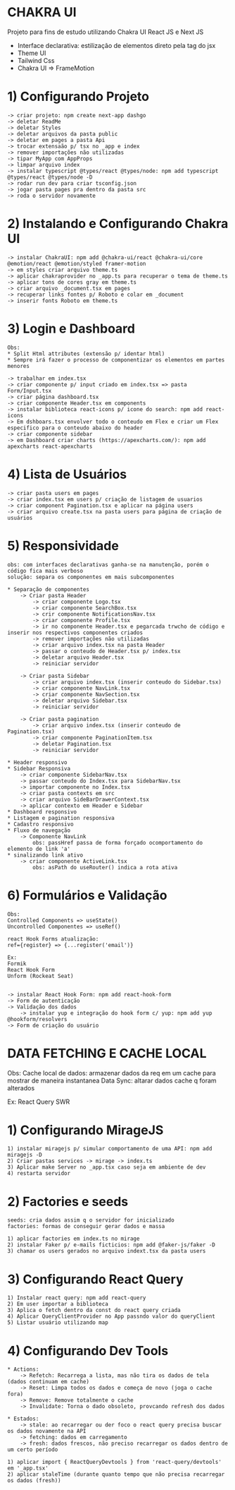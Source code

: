 # CHAKRA UI
Projeto para fins de estudo utilizando Chakra UI React JS e Next JS

* Interface declarativa: estilização de elementos direto pela tag do jsx
* Theme UI
* Tailwind Css
* Chakra UI => FrameMotion

# 1) Configurando Projeto

	-> criar projeto: npm create next-app dashgo
	-> deletar ReadMe
	-> deletar Styles
	-> deletar arquivos da pasta public
	-> deletar em pages a pasta Api
	-> trocar extensaão p/ tsx no _app e index
	-> remover importações não utilizadas
	-> tipar MyApp com AppProps
	-> limpar arquivo index
	-> instalar typescript @types/react @types/node: npm add typescript @types/react @types/node -D
	-> rodar run dev para criar tsconfig.json
	-> jogar pasta pages pra dentro da pasta src
	-> roda o servidor novamente

# 2) Instalando e Configurando Chakra UI

	-> instalar ChakraUI: npm add @chakra-ui/react @chakra-ui/core @emotion/react @emotion/styled framer-motion
	-> em styles criar arquivo theme.ts
	-> aplicar chakraprovider no _app.ts para recuperar o tema de theme.ts
	-> aplicar tons de cores gray em theme.ts
	-> criar arquivo _document.tsx em pages
	-> recuperar links fontes p/ Roboto e colar em _document
	-> inserir fonts Roboto em theme.ts

# 3) Login e Dashboard
	Obs:
	* Split Html attributes (extensão p/ identar html)
	* Sempre irá fazer o processo de componentizar os elementos em partes menores

	-> trabalhar em index.tsx
	-> criar componente p/ input criado em index.tsx => pasta Form/Input.tsx
	-> criar página dashboard.tsx
	-> criar componente Header.tsx em components
	-> instalar biblioteca react-icons p/ icone do search: npm add react-icons
	-> Em dshboars.tsx envolver todo o conteudo em Flex e criar um Flex especifico para o conteudo abaixo do header
	-> criar componente sidebar
	-> em Dashboard criar charts (https://apexcharts.com/): npm add apexcharts react-apexcharts

# 4) Lista de Usuários
	-> criar pasta users em pages
	-> criar index.tsx em users p/ criação de listagem de usuarios
	-> criar component Pagination.tsx e aplicar na página users
	-> criar arquivo create.tsx na pasta users para página de criação de usuários

# 5) Responsividade
	obs: com interfaces declarativas ganha-se na manutenção, porém o código fica mais verboso
	solução: separa os componentes em mais subcomponentes

	* Separação de componentes
		-> Criar pasta Header
			-> criar componente Logo.tsx
			-> criar componente SearchBox.tsx
			-> crir componente NotificationsNav.tsx
			-> criar componente Profile.tsx
			-> ir no componente Header.tsx e pegarcada trwcho de código e inserir nos respectivos componentes criados
			-> remover importações não utilizadas
			-> criar arquivo index.tsx na pasta Header
			-> passar o conteudo de Header.tsx p/ index.tsx
			-> deletar arquivo Header.tsx
			-> reiniciar servidor

		-> Criar pasta Sidebar
			-> criar arquivo index.tsx (inserir conteudo do Sidebar.tsx)
			-> criar componente NavLink.tsx
			-> criar componente NavSection.tsx
			-> deletar arquivo Sidebar.tsx
			-> reiniciar servidor

		-> Criar pasta pagination
			-> criar arquivo index.tsx (inserir conteudo de Pagination.tsx)
			-> criar componente PaginationItem.tsx
			-> deletar Pagination.tsx
			-> reiniciar servidor

	* Header responsivo
	* Sidebar Responsiva
		-> criar componente SidebarNav.tsx
		-> passar conteudo do Index.tsx para SidebarNav.tsx
		-> importar componente no Index.tsx
		-> criar pasta contexts em src
		-> criar arquivo SideBarDrawerContext.tsx
		-> aplicar contexto em Header e Sidebar
	* Dashboard responsivo
	* Listagem e pagination responsiva
	* Cadastro responsivo
	* Fluxo de navegação
		-> Componente NavLink
			obs: passHref passa de forma forçado ocomportamento do elemento de link 'a'
	* sinalizando link ativo
		-> criar componente ActiveLink.tsx
			obs: asPath do useRouter() indica a rota ativa

# 6) Formulários e Validação

	Obs:
	Controlled Components => useState()
	Uncontrolled Componentes => useRef()

	react Hook Forms atualização:
	ref={register} => {...register('email')}

	Ex:
	Formik
	React Hook Form
	Unform (Rockeat Seat)


	-> instalar React Hook Form: npm add react-hook-form
	-> Form de autenticação
	-> Validação dos dados
		-> instalar yup e integração do hook form c/ yup: npm add yup @hookform/resolvers
	-> Form de criação do usuário

# DATA FETCHING E CACHE LOCAL
Obs:
Cache local de dados: armazenar dados da req em um cache para mostrar de maneira instantanea
Data Sync: altarar dados cache q foram alterados

Ex:
React Query
SWR

# 1) Configurando MirageJS
	1) instalar miragejs p/ simular comportamento de uma API: npm add miragejs -D
	2) Criar pastas services -> mirage -> index.ts
	3) Aplicar make Server no _app.tsx caso seja em ambiente de dev
	4) restarta servidor
# 2) Factories e seeds
	seeds: cria dados assim q o servidor for inicializado
	factories: formas de conseguir gerar dados e massa

	1) aplicar factories em index.ts no mirage
	2) instalar Faker p/ e-mails ficticios: npm add @faker-js/faker -D
	3) chamar os users gerados no arquivo indext.tsx da pasta users
# 3) Configurando React Query
	1) Instalar react query: npm add react-query
	2) Em user importar a biblioteca
	3) Aplica o fetch dentro da const do react query criada
	4) Aplicar QueryClientProvider no App passndo valor do queryClient
	5) Listar usuário utilizando map
# 4) Configurando Dev Tools

	* Actions:
		-> Refetch: Recarrega a lista, mas não tira os dados de tela (dados continuam em cache)
		-> Reset: Limpa todos os dados e começa de novo (joga o cache fora)
		-> Remove: Remove totalmente o cache
		-> Invalidate: Torna o dado obsoleto, provcando refresh dos dados

	* Estados:
		-> stale: ao recarregar ou der foco o react query precisa buscar os dados novamente na API
		-> fetching: dados em carregamento
		-> fresh: dados frescos, não preciso recarregar os dados dentro de um certo período

	1) aplicar import { ReactQueryDevtools } from 'react-query/devtools' em '_app.tsx'
	2) aplicar staleTime (durante quanto tempo que não precisa recarregar os dados (fresh))


